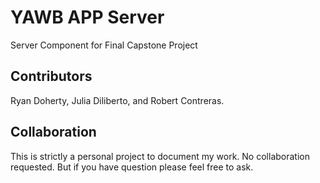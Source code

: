 # YAWB APP Server
Server Component for Final Capstone Project

## Contributors
Ryan Doherty, Julia Diliberto, and Robert Contreras.

## Collaboration
This is strictly a personal project to document my work. No collaboration requested. But if you have question please feel free to ask.
